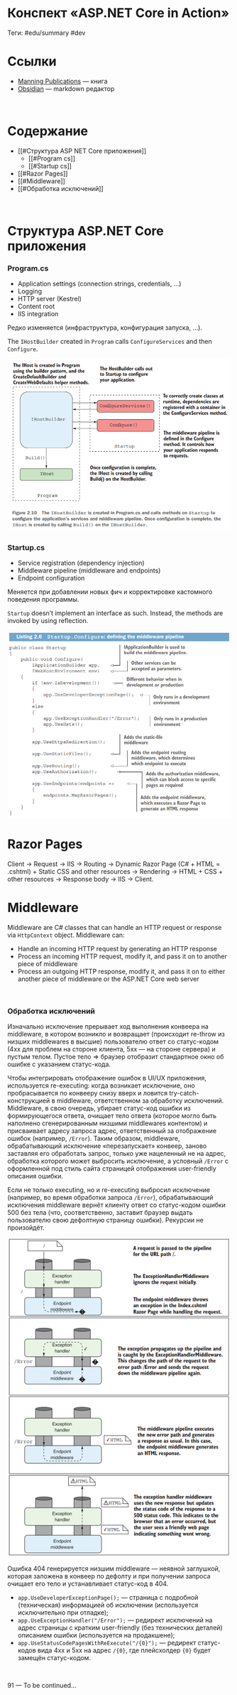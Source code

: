 # Конспект «ASP.NET Core in Action»
Теги: #edu/summary #dev 
<br>

# Ссылки
- [Manning Publications](https://www.manning.com/books/asp-net-core-in-action-second-edition) — книга
- [Obsidian](https://obsidian.md) — markdown редактор
<br>

# Содержание
- [[#Структура ASP NET Core приложения]]
  - [[#Program cs]]
  - [[#Startup cs]]
- [[#Razor Pages]]
- [[#Middleware]]
- [[#Обработка исключений]]
<br>

# Структура ASP.NET Core приложения

### Program.cs

- Application settings (connection strings, credentials, ...)
- Logging
- HTTP server (Kestrel)
- Content root
- IIS integration

Редко изменяется (инфраструктура, конфигурация запуска, ...).

The `IHostBuilder` created in `Program` calls `ConfigureServices` and then `Configure`.

![](Материалы/Figure%202.10.png)
<br>

### Startup.cs

- Service registration (dependency injection)
- Middleware pipeline (middleware and endpoints)
- Endpoint configuration

Меняется при добавлении новых фич и корректировке кастомного поведения программы.

`Startup` doesn’t implement an interface as such. Instead, the methods are invoked by using reflection.

![](Материалы/Listing%202.6.png)
<br>

# Razor Pages
Client -> Request -> IIS -> Routing -> Dynamic Razor Page (C# + HTML = .cshtml) + Static CSS and other resources -> Rendering -> HTML + CSS + other resources -> Response body -> IIS -> Client.
<br>

# Middleware

Middleware are C# classes that can handle an HTTP request or response via `HttpContext` object. Middleware can:
- Handle an incoming HTTP request by generating an HTTP response
- Process an incoming HTTP request, modify it, and pass it on to another piece of middleware
- Process an outgoing HTTP response, modify it, and pass it on to either another piece of middleware or the ASP.NET Core web server
<br>

### Обработка исключений

Изначально исключение прерывает ход выполнения конвеера на middleware, в котором возникло и возвращает (происходит re-throw из низших middlewares в высшие) пользователю ответ со статус-кодом (4xx для проблем на стороне клиента, 5xx — на стороне сервера) и пустым телом. Пустое тело => браузер отобразит стандартное окно об ошибке с указанием статус-кода.

Чтобы интегрировать отображение ошибок в UI/UX приложения, используется re-executing: когда возникает исключение, оно пробрасывается по конвееру снизу вверх и ловится try-catch-конструкцией в middleware, ответственном за обработку исключений. Middleware, в свою очередь, убирает статус-код ошибки из формирующегося ответа, очищает тело ответа (которое могло быть наполнено сгенерированным низшими middlewares контентом) и присваивает адресу запроса адрес, ответственный за отображение ошибок (например, `/Error`). Таким образом, middleware, обрабатывающий исключение «перезапускает» конвеер, заново заставляя его обработать запрос, только уже нацеленный не на адрес, обработка которого может выбросить исключение, а условный `/Error` с оформленной под стиль сайта страницей отображения user-friendly описания ошибки.

Если не только executing, но и re-executing выбросил исключение (например, во время обработки запроса `/Error`), обрабатывающий исключения middleware вернёт клиенту ответ со статус-кодом ошибки 500 без тела (что, соответственно, заставит браузер выдать пользователю свою дефолтную страницу ошибки). Рекурсии не произойдёт.

![](Материалы/Figure%203.18.png)

Ошибка 404 генерируется низшим middleware — неявной заглушкой, которая заложена в конвеер по дефолту и при получении запроса очищает его тело и устанавливает статус-код в 404.

- `app.UseDeveloperExceptionPage();` — страница с подробной (техническая) информацией об исключении (используется исключительно при отладке);
- `app.UseExceptionHandler("/Error");` — редирект исключений на адрес страницы с кратким user-friendly (без технических деталей) описанием ошибки (используется на продакшене);
- `app.UseStatusCodePagesWithReExecute("/{0}");` — редирект статус-кодов вида 4xx и 5xx на адрес `/{0}`, где плейсхолдер `{0}` будет замещён статус-кодом.
<br>

91 — To be continued...